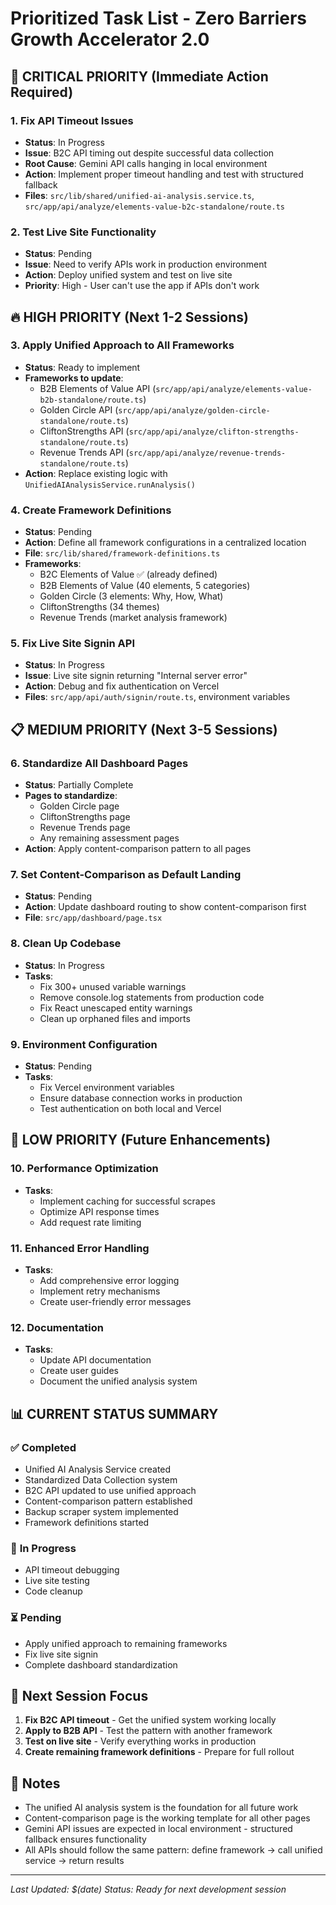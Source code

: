 # Prioritized Task List - Zero Barriers Growth Accelerator 2.0

## 🚨 **CRITICAL PRIORITY (Immediate Action Required)**

### 1. **Fix API Timeout Issues**
- **Status**: In Progress
- **Issue**: B2C API timing out despite successful data collection
- **Root Cause**: Gemini API calls hanging in local environment
- **Action**: Implement proper timeout handling and test with structured fallback
- **Files**: `src/lib/shared/unified-ai-analysis.service.ts`, `src/app/api/analyze/elements-value-b2c-standalone/route.ts`

### 2. **Test Live Site Functionality**
- **Status**: Pending
- **Issue**: Need to verify APIs work in production environment
- **Action**: Deploy unified system and test on live site
- **Priority**: High - User can't use the app if APIs don't work

## 🔥 **HIGH PRIORITY (Next 1-2 Sessions)**

### 3. **Apply Unified Approach to All Frameworks**
- **Status**: Ready to implement
- **Frameworks to update**:
  - B2B Elements of Value API (`src/app/api/analyze/elements-value-b2b-standalone/route.ts`)
  - Golden Circle API (`src/app/api/analyze/golden-circle-standalone/route.ts`)
  - CliftonStrengths API (`src/app/api/analyze/clifton-strengths-standalone/route.ts`)
  - Revenue Trends API (`src/app/api/analyze/revenue-trends-standalone/route.ts`)
- **Action**: Replace existing logic with `UnifiedAIAnalysisService.runAnalysis()`

### 4. **Create Framework Definitions**
- **Status**: Pending
- **Action**: Define all framework configurations in a centralized location
- **File**: `src/lib/shared/framework-definitions.ts`
- **Frameworks**:
  - B2C Elements of Value ✅ (already defined)
  - B2B Elements of Value (40 elements, 5 categories)
  - Golden Circle (3 elements: Why, How, What)
  - CliftonStrengths (34 themes)
  - Revenue Trends (market analysis framework)

### 5. **Fix Live Site Signin API**
- **Status**: In Progress
- **Issue**: Live site signin returning "Internal server error"
- **Action**: Debug and fix authentication on Vercel
- **Files**: `src/app/api/auth/signin/route.ts`, environment variables

## 📋 **MEDIUM PRIORITY (Next 3-5 Sessions)**

### 6. **Standardize All Dashboard Pages**
- **Status**: Partially Complete
- **Pages to standardize**:
  - Golden Circle page
  - CliftonStrengths page
  - Revenue Trends page
  - Any remaining assessment pages
- **Action**: Apply content-comparison pattern to all pages

### 7. **Set Content-Comparison as Default Landing**
- **Status**: Pending
- **Action**: Update dashboard routing to show content-comparison first
- **File**: `src/app/dashboard/page.tsx`

### 8. **Clean Up Codebase**
- **Status**: In Progress
- **Tasks**:
  - Fix 300+ unused variable warnings
  - Remove console.log statements from production code
  - Fix React unescaped entity warnings
  - Clean up orphaned files and imports

### 9. **Environment Configuration**
- **Status**: Pending
- **Tasks**:
  - Fix Vercel environment variables
  - Ensure database connection works in production
  - Test authentication on both local and Vercel

## 🔧 **LOW PRIORITY (Future Enhancements)**

### 10. **Performance Optimization**
- **Tasks**:
  - Implement caching for successful scrapes
  - Optimize API response times
  - Add request rate limiting

### 11. **Enhanced Error Handling**
- **Tasks**:
  - Add comprehensive error logging
  - Implement retry mechanisms
  - Create user-friendly error messages

### 12. **Documentation**
- **Tasks**:
  - Update API documentation
  - Create user guides
  - Document the unified analysis system

## 📊 **CURRENT STATUS SUMMARY**

### ✅ **Completed**
- Unified AI Analysis Service created
- Standardized Data Collection system
- B2C API updated to use unified approach
- Content-comparison pattern established
- Backup scraper system implemented
- Framework definitions started

### 🔄 **In Progress**
- API timeout debugging
- Live site testing
- Code cleanup

### ⏳ **Pending**
- Apply unified approach to remaining frameworks
- Fix live site signin
- Complete dashboard standardization

## 🎯 **Next Session Focus**

1. **Fix B2C API timeout** - Get the unified system working locally
2. **Apply to B2B API** - Test the pattern with another framework
3. **Test on live site** - Verify everything works in production
4. **Create remaining framework definitions** - Prepare for full rollout

## 📝 **Notes**

- The unified AI analysis system is the foundation for all future work
- Content-comparison page is the working template for all other pages
- Gemini API issues are expected in local environment - structured fallback ensures functionality
- All APIs should follow the same pattern: define framework → call unified service → return results

---
*Last Updated: $(date)*
*Status: Ready for next development session*
